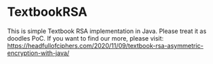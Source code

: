 # TextbookRSA
This is simple Textbook RSA implementation in Java.
Please treat it as doodles PoC.
If you want to find our more, please visit:
https://headfullofciphers.com/2020/11/09/textbook-rsa-asymmetric-encryption-with-java/
